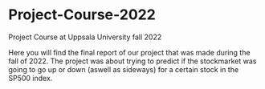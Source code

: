 # Project-Course-2022
Project Course at Uppsala University fall 2022

Here you will find the final report of our project that was made during the fall of 2022.
The project was about trying to predict if the stockmarket was going to go up or down (aswell as sideways) for a certain stock in the SP500 index.
